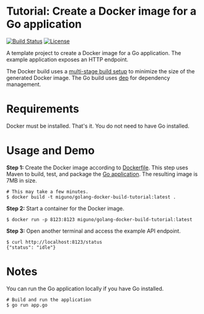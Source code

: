 # Tutorial: Create a Docker image for a Go application

[![Build Status](https://travis-ci.org/miguno/golang-docker-build-tutorial.svg?branch=master)](https://travis-ci.org/miguno/golang-docker-build-tutorial)
[![License](https://img.shields.io/badge/License-Apache%202.0-blue.svg)](https://opensource.org/licenses/Apache-2.0)

A template project to create a Docker image for a Go application.
The example application exposes an HTTP endpoint.

The Docker build uses a [multi-stage build setup](https://docs.docker.com/develop/develop-images/multistage-build/)
to minimize the size of the generated Docker image.  The Go build uses [dep](https://github.com/golang/dep) for
dependency management.


# Requirements

Docker must be installed. That's it. You do not need to have Go installed.


# Usage and Demo

**Step 1:** Create the Docker image according to [Dockerfile](Dockerfile).
This step uses Maven to build, test, and package the [Go application](app.go).
The resulting image is 7MB in size.

```shell
# This may take a few minutes.
$ docker build -t miguno/golang-docker-build-tutorial:latest .
```

**Step 2:** Start a container for the Docker image.

```shell
$ docker run -p 8123:8123 miguno/golang-docker-build-tutorial:latest
```

**Step 3:** Open another terminal and access the example API endpoint.

```shell
$ curl http://localhost:8123/status
{"status": "idle"}
```


# Notes

You can run the Go application locally if you have Go installed.

```shell
# Build and run the application
$ go run app.go
```

